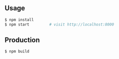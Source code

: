 
## Usage

```bash
$ npm install
$ npm start         # visit http://localhost:8000
```

## Production

```
$ npm build
```
